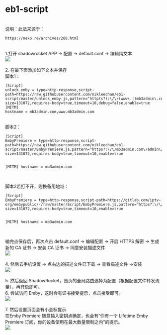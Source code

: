 # eb1-script
<br/>说明：此法来源于：
</p><pre><code>https://neko.re/archives/208.html</code></pre>
<br/>1.打开 shadowrocket  APP -> 配置 -> default.conf -> 编辑纯文本
<br><img src="https://raw.githubusercontent.com/nikleechan/eb1-script/master/sd.png"><br>
<br/>2. 在最下面添加如下文本并保存
<br/>脚本1：<br/>
</p><pre><code>[Script]
unlock_emby = type=http-response,script-path=https://raw.githubusercontent.com/nikleechan/eb1-script/master/unlock_emby.js,pattern=^http(s?):\/\/(www\.|)mb3admin\.com\/.*$,max-size=131072,requires-body=true,timeout=10,debug=false,enable=true
[MITM]
hostname = mb3admin.com,www.mb3admin.com</code></pre>

<br/>脚本2：<br/>
</p><pre><code>[Script]
EmbyPremiere = type=http-response,script-path=https://raw.githubusercontent.com/nikleechan/eb1-script/master/EmbyPremiere.js,pattern=^https?:\/\/mb3admin.com\/admin\/service\/registration\/validateDevice,max-size=131072,requires-body=true,timeout=10,enable=true

[MITM]
hostname = mb3admin.com</code></pre>
<br/>脚本2若打不开，则换备用地址：<br/>
</p><pre><code>[Script]
EmbyPremiere = type=http-response,script-path=https://gitlab.com/iptv-org/embypublic/-/raw/master/Script/EmbyPremiere.js,pattern=^https?:\/\/mb3admin.com\/admin\/service\/registration\/validateDevice,max-size=131072,requires-body=true,timeout=10,enable=true

[MITM]
hostname = mb3admin.com</code></pre>
<br/>输完点保存后，再次点击 default.conf -> 编辑配置 -> 开启 HTTPS 解密 -> 生成新的 CA 证书 -> 安装 CA 证书 -> 同意安装描述文件
<br><img src="https://raw.githubusercontent.com/nikleechan/eb1-script/master/https.png"><br>
<br/>4. 然后去手机设置 -> 点右边的描述文件已下载 -> 查看描述文件 ->安装
<br><img src="https://raw.githubusercontent.com/nikleechan/eb1-script/master/cert.png"><br>
<br/>5. 然后返回 ShadowRocket，首页的全局路由选择为配置（根据配置文件转发流量），再开启即可。
<br/>6. 尝试访问 Emby，这时会有证书接受提示，点击接受即可。
<br><img src="https://raw.githubusercontent.com/nikleechan/eb1-script/master/emby.png"><br>
<br/>7. 然后设置页面会有小金标提示.
<br/>   在Emby Premiere 随意输入密钥点确定，也会有“你有一个 Lifetime Emby Premiere 订阅，你的设备使用在最大数量限制之内”的提示。
<br><img src="https://raw.githubusercontent.com/nikleechan/eb1-script/master/embypremiere.png"><br>